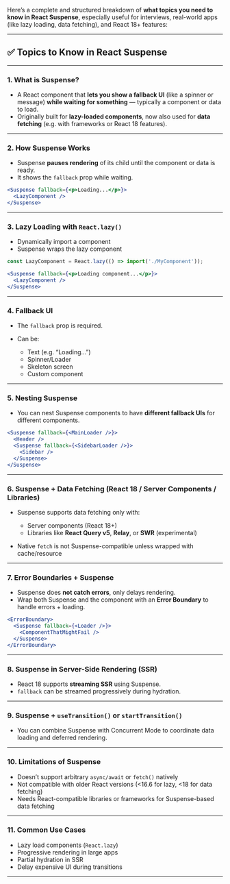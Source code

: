 Here’s a complete and structured breakdown of **what topics you need to know in React Suspense**, especially useful for interviews, real-world apps (like lazy loading, data fetching), and React 18+ features:

---

## ✅ Topics to Know in React Suspense

---

### 1. **What is Suspense?**

* A React component that **lets you show a fallback UI** (like a spinner or message) **while waiting for something** — typically a component or data to load.
* Originally built for **lazy-loaded components**, now also used for **data fetching** (e.g. with frameworks or React 18 features).

---

### 2. **How Suspense Works**

* Suspense **pauses rendering** of its child until the component or data is ready.
* It shows the `fallback` prop while waiting.

```jsx
<Suspense fallback={<p>Loading...</p>}>
  <LazyComponent />
</Suspense>
```

---

### 3. **Lazy Loading with `React.lazy()`**

* Dynamically import a component
* Suspense wraps the lazy component

```jsx
const LazyComponent = React.lazy(() => import('./MyComponent'));

<Suspense fallback={<p>Loading component...</p>}>
  <LazyComponent />
</Suspense>
```

---

### 4. **Fallback UI**

* The `fallback` prop is required.
* Can be:

  * Text (e.g. “Loading…”)
  * Spinner/Loader
  * Skeleton screen
  * Custom component

---

### 5. **Nesting Suspense**

* You can nest Suspense components to have **different fallback UIs** for different components.

```jsx
<Suspense fallback={<MainLoader />}>
  <Header />
  <Suspense fallback={<SidebarLoader />}>
    <Sidebar />
  </Suspense>
</Suspense>
```

---

### 6. **Suspense + Data Fetching (React 18 / Server Components / Libraries)**

* Suspense supports data fetching only with:

  * Server components (React 18+)
  * Libraries like **React Query v5**, **Relay**, or **SWR** (experimental)
* Native `fetch` is not Suspense-compatible unless wrapped with cache/resource

---

### 7. **Error Boundaries + Suspense**

* Suspense does **not catch errors**, only delays rendering.
* Wrap both Suspense and the component with an **Error Boundary** to handle errors + loading.

```jsx
<ErrorBoundary>
  <Suspense fallback={<Loader />}>
    <ComponentThatMightFail />
  </Suspense>
</ErrorBoundary>
```

---

### 8. **Suspense in Server-Side Rendering (SSR)**

* React 18 supports **streaming SSR** using Suspense.
* `fallback` can be streamed progressively during hydration.

---

### 9. **Suspense + `useTransition()` or `startTransition()`**

* You can combine Suspense with Concurrent Mode to coordinate data loading and deferred rendering.

---

### 10. **Limitations of Suspense**

* Doesn’t support arbitrary `async/await` or `fetch()` natively
* Not compatible with older React versions (<16.6 for lazy, <18 for data fetching)
* Needs React-compatible libraries or frameworks for Suspense-based data fetching

---

### 11. **Common Use Cases**

* Lazy load components (`React.lazy`)
* Progressive rendering in large apps
* Partial hydration in SSR
* Delay expensive UI during transitions

---


